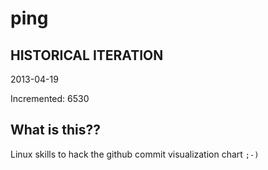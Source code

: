 # ping

## HISTORICAL ITERATION
2013-04-19

Incremented: 6530

## What is this?? 
Linux skills to hack the github commit visualization chart `;-)`
